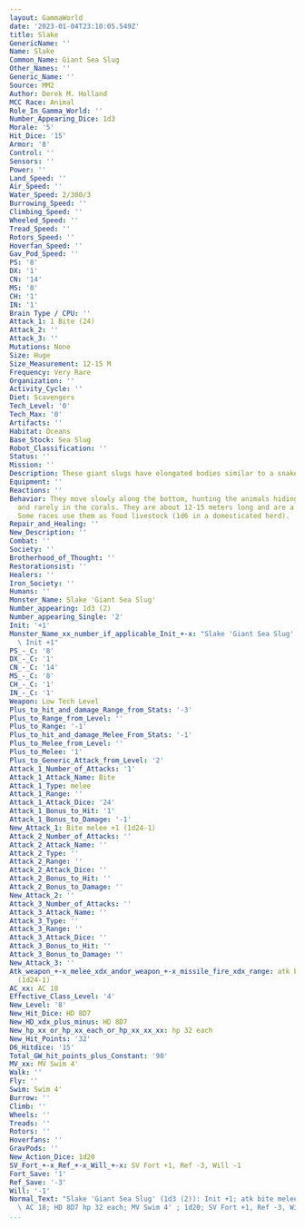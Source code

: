 ```yaml
---
layout: GammaWorld
date: '2023-01-04T23:10:05.549Z'
title: Slake
GenericName: ''
Name: Slake
Common_Name: Giant Sea Slug
Other_Names: ''
Generic_Name: ''
Source: MM2
Author: Derek M. Holland
MCC Race: Animal
Role_In_Gamma_World: ''
Number_Appearing_Dice: 1d3
Morale: '5'
Hit_Dice: '15'
Armor: '8'
Control: ''
Sensors: ''
Power: ''
Land_Speed: ''
Air_Speed: ''
Water_Speed: 2/300/3
Burrowing_Speed: ''
Climbing_Speed: ''
Wheeled_Speed: ''
Tread_Speed: ''
Rotors_Speed: ''
Hoverfan_Speed: ''
Gav_Pod_Speed: ''
PS: '8'
DX: '1'
CN: '14'
MS: '8'
CH: '1'
IN: '1'
Brain Type / CPU: ''
Attack_1: 1 Bite (24)
Attack_2: ''
Attack_3: ''
Mutations: None
Size: Huge
Size_Measurement: 12-15 M
Frequency: Very Rare
Organization: ''
Activity_Cycle: ''
Diet: Scavengers
Tech_Level: '0'
Tech_Max: '0'
Artifacts: ''
Habitat: Oceans
Base_Stock: Sea Slug
Robot_Classification: ''
Status: ''
Mission: ''
Description: These giant slugs have elongated bodies similar to a snake.
Equipment: ''
Reactions: ''
Behavior: They move slowly along the bottom, hunting the animals hiding in the sand
  and rarely in the corals. They are about 12-15 meters long and are a dull gray.
  Some races use them as food livestock (1d6 in a domesticated herd).
Repair_and_Healing: ''
New_Description: ''
Combat: ''
Society: ''
Brotherhood_of_Thought: ''
Restorationsist: ''
Healers: ''
Iron_Society: ''
Humans: ''
Monster_Name: Slake 'Giant Sea Slug'
Number_appearing: 1d3 (2)
Number_appearing_Single: '2'
Init: '+1'
Monster_Name_xx_number_if_applicable_Init_+-x: "Slake 'Giant Sea Slug' (1d3 (2)):\
  \ Init +1"
PS_-_C: '8'
DX_-_C: '1'
CN_-_C: '14'
MS_-_C: '8'
CH_-_C: '1'
IN_-_C: '1'
Weapon: Low Tech Level
Plus_to_hit_and_damage_Range_from_Stats: '-3'
Plus_to_Range_from_Level: ''
Plus_to_Range: '-1'
Plus_to_hit_and_damage_Melee_From_Stats: '-1'
Plus_to_Melee_from_Level: ''
Plus_to_Melee: '1'
Plus_to_Generic_Attack_from_Level: '2'
Attack_1_Number_of_Attacks: '1'
Attack_1_Attack_Name: Bite
Attack_1_Type: melee
Attack_1_Range: ''
Attack_1_Attack_Dice: '24'
Attack_1_Bonus_to_Hit: '1'
Attack_1_Bonus_to_Damage: '-1'
New_Attack_1: Bite melee +1 (1d24-1)
Attack_2_Number_of_Attacks: ''
Attack_2_Attack_Name: ''
Attack_2_Type: ''
Attack_2_Range: ''
Attack_2_Attack_Dice: ''
Attack_2_Bonus_to_Hit: ''
Attack_2_Bonus_to_Damage: ''
New_Attack_2: ''
Attack_3_Number_of_Attacks: ''
Attack_3_Attack_Name: ''
Attack_3_Type: ''
Attack_3_Range: ''
Attack_3_Attack_Dice: ''
Attack_3_Bonus_to_Hit: ''
Attack_3_Bonus_to_Damage: ''
New_Attack_3: ''
Atk_weapon_+-x_melee_xdx_andor_weapon_+-x_missile_fire_xdx_range: atk bite melee +1
  (1d24-1)
AC_xx: AC 18
Effective_Class_Level: '4'
New_Level: '8'
New_Hit_Dice: HD 8D7
New_HD_xdx_plus_minus: HD 8D7
New_hp_xx_or_hp_xx_each_or_hp_xx_xx_xx: hp 32 each
New_Hit_Points: '32'
D6_Hitdice: '15'
Total_GW_hit_points_plus_Constant: '90'
MV_xx: MV Swim 4'
Walk: ''
Fly: ''
Swim: Swim 4'
Burrow: ''
Climb: ''
Wheels: ''
Treads: ''
Rotors: ''
Hoverfans: ''
GravPods: ''
New_Action_Dice: 1d20
SV_Fort_+-x_Ref_+-x_Will_+-x: SV Fort +1, Ref -3, Will -1
Fort_Save: '1'
Ref_Save: '-3'
Will: '-1'
Normal_Text: "Slake 'Giant Sea Slug' (1d3 (2)): Init +1; atk bite melee +1 (1d24-1);\
  \ AC 18; HD 8D7 hp 32 each; MV Swim 4' ; 1d20; SV Fort +1, Ref -3, Will -1"
...
```

